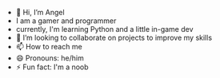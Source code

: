 - 👋 Hi, I’m Angel
- I am a gamer and programmer
- currently, I'm learning Python and a little in-game dev
- 💞️ I’m looking to collaborate on projects to improve my skills
- 📫 How to reach me 
- 😄 Pronouns: he/him
- ⚡ Fun fact: I'm a noob
  

<!---
angel1-bot/angel1-bot is a ✨ special ✨ repository because its `README.md` (this file) appears on your GitHub profile.
You can click the Preview link to take a look at your changes.
--->
